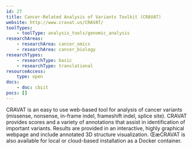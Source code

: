 ```yaml
---
id: 27
title: Cancer-Related Analysis of Variants Toolkit (CRAVAT)
website: http://www.cravat.us/CRAVAT/
toolTypes:
	- toolType: analysis_tools/genomic_analysis
researchAreas:
	- researchArea: cancer_omics
	- researchArea: cancer_biology
researchTypes:
	- researchType: basic
	- researchType: translational
resourceAccess:
    type: open
docs:
    - doc: cbiit
pocs: []        
---
```

CRAVAT is an easy to use web-based tool for analysis of cancer variants (missense, nonsense, in-frame indel, frameshift indel, splice site). CRAVAT provides scores and a variety of annotations that assist in identification of important variants. Results are provided in an interactive, highly graphical webpage and include annotated 3D structure visualization. ŒæCRAVAT is also available for local or cloud-based installation as a Docker container.

